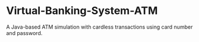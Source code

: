 # Virtual-Banking-System-ATM
A Java-based ATM simulation with cardless transactions using card number and password.

